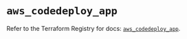 # `aws_codedeploy_app`

Refer to the Terraform Registry for docs: [`aws_codedeploy_app`](https://registry.terraform.io/providers/hashicorp/aws/5.90.0/docs/resources/codedeploy_app).
